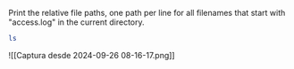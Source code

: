 Print the relative file paths, one path per line for all filenames that start with "access.log" in the current directory.

```bash
ls
```

![[Captura desde 2024-09-26 08-16-17.png]]